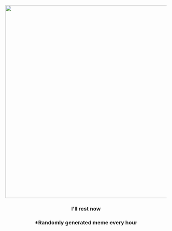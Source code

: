 <p align="center">
        <img src="https://i.redd.it/61tbzlb2bce91.gif" width="600" height="600">
        </p>
        <h3 align="center">I'll rest now</h3>
        <h3 align="center">*Randomly generated meme every hour</h3>
    